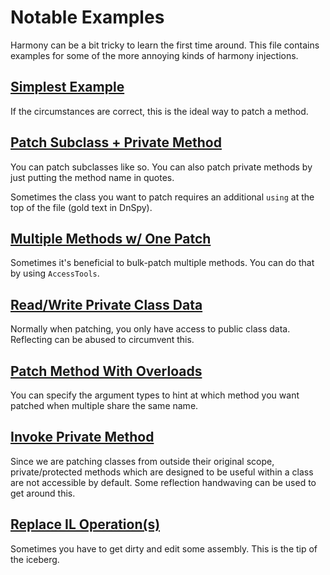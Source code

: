 # Notable Examples

Harmony can be a bit tricky to learn the first time around. This file contains examples for some of the more annoying kinds of harmony injections.

## [Simplest Example](https://github.com/toasterparty/oc2-modding/blob/58efd3ab97668fd8047bf3ad79c129374bfb624a/OC2Modding/CustomOrderLifetime.cs#L26..L31)

If the circumstances are correct, this is the ideal way to patch a method.

## [Patch Subclass + Private Method](https://github.com/toasterparty/oc2-modding/blob/55dc329ebfd0d89b3352235c85f24e8daf855512/OC2Modding/DisplayModsOnResultsScreen.cs#L144..L149)

You can patch subclasses like so. You can also patch private methods by just putting the method name in quotes.

Sometimes the class you want to patch requires an additional `using` at the top of the file (gold text in DnSpy).

## [Multiple Methods w/ One Patch](https://github.com/toasterparty/oc2-modding/blob/55dc329ebfd0d89b3352235c85f24e8daf855512/idea/DisplayLeaderboardScores.cs#L239..L254)

Sometimes it's beneficial to bulk-patch multiple methods. You can do that by using `AccessTools`.

## [Read/Write Private Class Data](https://github.com/toasterparty/oc2-modding/blob/9c748c8453682b6b2e120802755ca7a9705587eb/OC2Modding/LevelProgression.cs#L106..L119)

Normally when patching, you only have access to public class data. Reflecting can be abused to circumvent this.

## [Patch Method With Overloads](https://github.com/toasterparty/oc2-modding/blob/7d284ff5db821f27cd5ee3e0868e744629405539/OC2Modding/Nerfs.cs#L269)

You can specify the argument types to hint at which method you want patched when multiple share the same name.

## [Invoke Private Method](https://github.com/toasterparty/oc2-modding/blob/9eb4eab953be71ab5da4f2e17ecda37a136c26af/OC2Modding/ArchipelagoClient/ArchipelagoLoginGUI.cs#L36..L37)

Since we are patching classes from outside their original scope, private/protected methods which are designed to be useful within a class are not accessible by default. Some reflection handwaving can be used to get around this.

## [Replace IL Operation(s)](https://github.com/toasterparty/oc2-modding/blob/b49a5c5d2957bba2b86a9c161b57de7d778ae294/OC2Modding/OC2ModdingConfiguration.cs#L989..L1031)

Sometimes you have to get dirty and edit some assembly. This is the tip of the iceberg.

